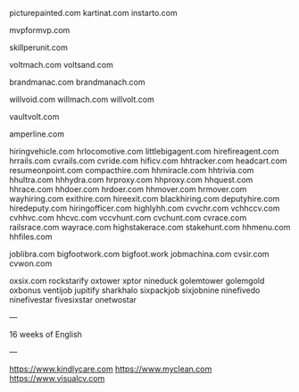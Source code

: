 picturepainted.com
kartinat.com
instarto.com

mvpformvp.com

skillperunit.com

voltmach.com
voltsand.com

brandmanac.com
brandmanach.com

willvoid.com
willmach.com
willvolt.com

vaultvolt.com

amperline.com

hiringvehicle.com
hrlocomotive.com
littlebigagent.com
hirefireagent.com
hrrails.com
cvrails.com
cvride.com
hificv.com
hhtracker.com
headcart.com
resumeonpoint.com
compacthire.com
hhmiracle.com
hhtrivia.com
hhultra.com
hhhydra.com
hrproxy.com
hhproxy.com
hhquest.com
hhrace.com
hhdoer.com
hrdoer.com
hhmover.com
hrmover.com
wayhiring.com
exithire.com
hireexit.com
blackhiring.com
deputyhire.com
hiredeputy.com
hiringofficer.com
highlyhh.com
cvvchr.com
vchhccv.com
cvhhvc.com
hhcvc.com
vccvhunt.com
cvchunt.com
cvrace.com
railsrace.com
wayrace.com
highstakerace.com
stakehunt.com
hhmenu.com
hhfiles.com

joblibra.com
bigfootwork.com
bigfoot.work
jobmachina.com
cvsir.com
cvwon.com

oxsix.com
rockstarify
oxtower
xptor
nineduck
golemtower
golemgold
oxbonus
ventijob
jupitify
sharkhalo
sixpackjob
sixjobnine
ninefivedo
ninefivestar
fivesixstar
onetwostar

—

16 weeks of English

—

https://www.kindlycare.com
https://www.myclean.com
https://www.visualcv.com
